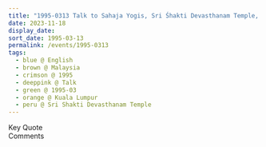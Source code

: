 ```yaml
---
title: "1995-0313 Talk to Sahaja Yogis, Sri Śhakti Devasthanam Temple, 45700 Bukit Rotan, Selangor, Malaysia"
date: 2023-11-18
display_date: 
sort_date: 1995-03-13
permalink: /events/1995-0313
tags:
  - blue @ English
  - brown @ Malaysia
  - crimson @ 1995
  - deeppink @ Talk
  - green @ 1995-03
  - orange @ Kuala Lumpur
  - peru @ Sri Shakti Devasthanam Temple
---
```


<wave-list>
  <list-title color="green" width="75">Key Quote</list-title>
  <list-item color="BlanchedAlmond"  width="200"></list-item>
  <list-item color="Lavender"></list-item>
  <list-item color="BlanchedAlmond"></list-item>
</wave-list>

<br>

<wave-list>
  <list-title color="green" width="75">Comments</list-title>
  <list-item color="BlanchedAlmond"  width="200"></list-item>
  <list-item color="Lavender"></list-item>
  <list-item color="BlanchedAlmond"></list-item>
</wave-list>